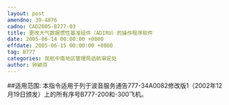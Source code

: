 ```yaml
---
layout: post
amendno: 39-4876
cadno: CAD2005-B777-03
title: 更改大气数据惯性基准组件（ADIRU）的操作程序软件
date: 2005-06-14 00:00:00 +0800
effdate: 2005-06-15 00:00:00 +0800
tag: B777
categories: 民航中南地区管理局适航审定处
author: 钟颖芬
---
```


##适用范围:
本指令适用于列于波音服务通告777-34A0082修改版1（2002年12月19日颁发）上的所有序号B777-200和-300飞机。

